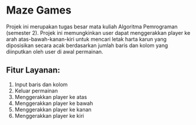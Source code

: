 # Maze Games

Projek ini merupakan tugas besar mata kuliah Algoritma Pemrograman (semester 2). Projek ini memungkinkan user dapat menggerakkan player ke arah atas-bawah-kanan-kiri untuk mencari letak harta karun yang diposisikan secara acak berdasarkan jumlah baris dan kolom yang diinputkan oleh user di awal permainan.

## Fitur Layanan:
1. Input baris dan kolom
2. Keluar permainan
3. Menggerakkan player ke atas
4. Menggerakkan player ke bawah
5. Menggerakkan player ke kanan
6. Menggerakkan player ke kiri
